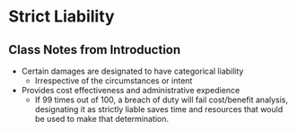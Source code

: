 # Strict Liability

## Class Notes from Introduction

* Certain damages are designated to have categorical liability
  * Irrespective of the circumstances or intent
* Provides cost effectiveness and administrative expedience
  * If 99 times out of 100, a breach of duty will fail cost/benefit analysis, designating it as strictly liable saves time and resources that would be used to make that determination.